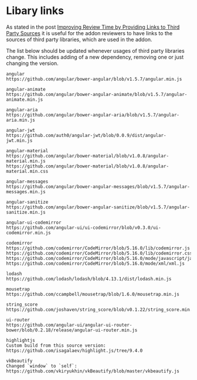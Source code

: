 # Libary links

As stated in the post [Improving Review Time by Providing Links to Third Party Sources](https://blog.mozilla.org/addons/2016/04/05/improved-review-time-with-links-to-sources/) it is useful for the addon reviewers to have links to the sources of third party libraries, which are used in the addon.

The list below should be updated whenever usages of third party libraries change. This includes adding of a new dependency, removing one or just changing the version.

```
angular
https://github.com/angular/bower-angular/blob/v1.5.7/angular.min.js

angular-animate
https://github.com/angular/bower-angular-animate/blob/v1.5.7/angular-animate.min.js

angular-aria
https://github.com/angular/bower-angular-aria/blob/v1.5.7/angular-aria.min.js

angular-jwt
https://github.com/auth0/angular-jwt/blob/0.0.9/dist/angular-jwt.min.js

angular-material
https://github.com/angular/bower-material/blob/v1.0.8/angular-material.min.js
https://github.com/angular/bower-material/blob/v1.0.8/angular-material.min.css

angular-messages
https://github.com/angular/bower-angular-messages/blob/v1.5.7/angular-messages.min.js

angular-sanitize
https://github.com/angular/bower-angular-sanitize/blob/v1.5.7/angular-sanitize.min.js

angular-ui-codemirror
https://github.com/angular-ui/ui-codemirror/blob/v0.3.0/ui-codemirror.min.js

codemirror
https://github.com/codemirror/CodeMirror/blob/5.16.0/lib/codemirror.js
https://github.com/codemirror/CodeMirror/blob/5.16.0/lib/codemirror.css
https://github.com/codemirror/CodeMirror/blob/5.16.0/mode/javascript/javascript.js
https://github.com/codemirror/CodeMirror/blob/5.16.0/mode/xml/xml.js

lodash
https://github.com/lodash/lodash/blob/4.13.1/dist/lodash.min.js

mousetrap
https://github.com/ccampbell/mousetrap/blob/1.6.0/mousetrap.min.js

string_score
https://github.com/joshaven/string_score/blob/v0.1.22/string_score.min.js

ui-router
https://github.com/angular-ui/angular-ui-router-bower/blob/0.2.18/release/angular-ui-router.min.js

highlightjs
Custom build from this source version: https://github.com/isagalaev/highlight.js/tree/9.4.0

vkBeautify
Changed `window` to `self`: https://github.com/vkiryukhin/vkBeautify/blob/master/vkbeautify.js
```
